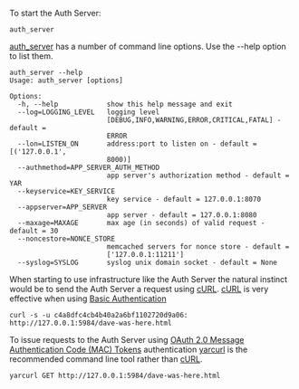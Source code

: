 To start the Auth Server:

~~~~~
auth_server
~~~~~

[auth_server](../../bin/auth_server) has a number of command
line options. Use the --help option to list them.

~~~~~
auth_server --help
Usage: auth_server [options]

Options:
  -h, --help            show this help message and exit
  --log=LOGGING_LEVEL   logging level
                        [DEBUG,INFO,WARNING,ERROR,CRITICAL,FATAL] - default =
                        ERROR
  --lon=LISTEN_ON       address:port to listen on - default = [('127.0.0.1',
                        8000)]
  --authmethod=APP_SERVER_AUTH_METHOD
                        app server's authorization method - default = YAR
  --keyservice=KEY_SERVICE
                        key service - default = 127.0.0.1:8070
  --appserver=APP_SERVER
                        app server - default = 127.0.0.1:8080
  --maxage=MAXAGE       max age (in seconds) of valid request - default = 30
  --noncestore=NONCE_STORE
                        memcached servers for nonce store - default =
                        ['127.0.0.1:11211']
  --syslog=SYSLOG       syslog unix domain socket - default = None
~~~~~

When starting to use infrastructure like the Auth Server the natural instinct
would be to send the Auth Server a request using [cURL](http://en.wikipedia.org/wiki/CURL).
[cURL](http://en.wikipedia.org/wiki/CURL) is very effective when
using [Basic Authentication](http://en.wikipedia.org/wiki/Basic_authentication)

~~~~~
curl -s -u c4a8dfc4cb4b40a2a6bf1102720d9a06: http://127.0.0.1:5984/dave-was-here.html
~~~~~

To issue requests to the Auth Server using
[OAuth 2.0 Message Authentication Code (MAC) Tokens](http://tools.ietf.org/html/draft-ietf-oauth-v2-http-mac-02)
authentication [yarcurl](../../bin/yarcurl) is the recommended command line tool
rather than [cURL](http://en.wikipedia.org/wiki/CURL).

~~~~~
yarcurl GET http://127.0.0.1:5984/dave-was-here.html
~~~~~
